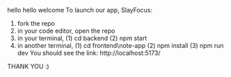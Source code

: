hello hello welcome 
To launch our app, SlayFocus: 
1. fork the repo
2. in your code editor, open the repo
3. in your terminal, (1) cd backend (2) npm start
4. in another terminal, (1) cd frontend\note-app (2) npm install (3) npm run dev
You should see the link: http://localhost:5173/

THANK YOU :)

